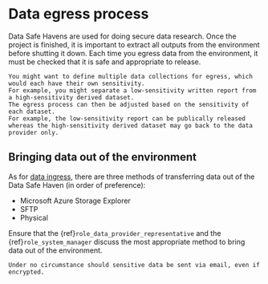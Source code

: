 # Data egress process

Data Safe Havens are used for doing secure data research.
Once the project is finished, it is important to extract all outputs from the environment before shutting it down.
Each time you egress data from the environment, it must be checked that it is safe and appropriate to release.

```{note}
You might want to define multiple data collections for egress, which would each have their own sensitivity.
For example, you might separate a low-sensitivity written report from a high-sensitivity derived dataset.
The egress process can then be adjusted based on the sensitivity of each dataset.
For example, the low-sensitivity report can be publically released whereas the high-sensitivity derived dataset may go back to the data provider only.
```

## Bringing data out of the environment

As for [data ingress](data_ingress.md), there are three methods of transferring data out of the Data Safe Haven (in order of preference):

- Microsoft Azure Storage Explorer
- SFTP
- Physical

Ensure that the {ref}`role_data_provider_representative` and the {ref}`role_system_manager` discuss the most appropriate method to bring data out of the environment.

```{danger}
Under no circumstance should sensitive data be sent via email, even if encrypted.
```

